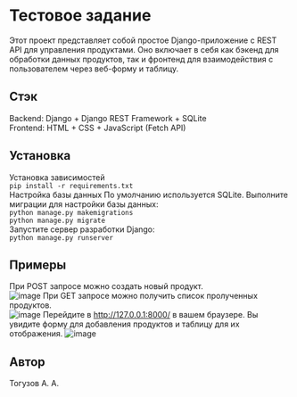# Тестовое задание  
Этот проект представляет собой простое Django-приложение с REST API для управления продуктами. Оно включает в себя как бэкенд для обработки данных продуктов, так и фронтенд для взаимодействия с пользователем через веб-форму и таблицу.  
## Стэк  
Backend: Django + Django REST Framework + SQLite  
Frontend: HTML + CSS + JavaScript (Fetch API)
## Установка  
Установка зависимостей  
```pip install -r requirements.txt```  
Настройка базы данных
По умолчанию используется SQLite. Выполните миграции для настройки базы данных:  
```python manage.py makemigrations```  
```python manage.py migrate```  
Запустите сервер разработки Django:  
```python manage.py runserver```  
## Примеры  
При POST запросе можно создать новый продукт.  
![image](https://github.com/user-attachments/assets/11ed8a6b-c4f0-4daf-81ae-27c8f6b36ce2)
При GET запросе можно получить список пролученных продуктов.  
![image](https://github.com/user-attachments/assets/fdd89559-7921-4511-bb73-de13c6ec9423)
Перейдите в http://127.0.0.1:8000/ в вашем браузере. Вы увидите форму для добавления продуктов и таблицу для их отображения.
![image](https://github.com/user-attachments/assets/c5676c07-2eaa-4338-9840-f01579669665)
## Автор  
Тогузов А. А.
